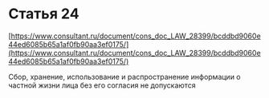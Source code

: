 # Статья 24
[https://www.consultant.ru/document/cons_doc_LAW_28399/bcddbd9060e44ed6085b65a1af0fb90aa3ef0175/](https://www.consultant.ru/document/cons_doc_LAW_28399/bcddbd9060e44ed6085b65a1af0fb90aa3ef0175/)

Сбор, хранение, использование и распространение информации о частной жизни лица без его согласия не допускаются